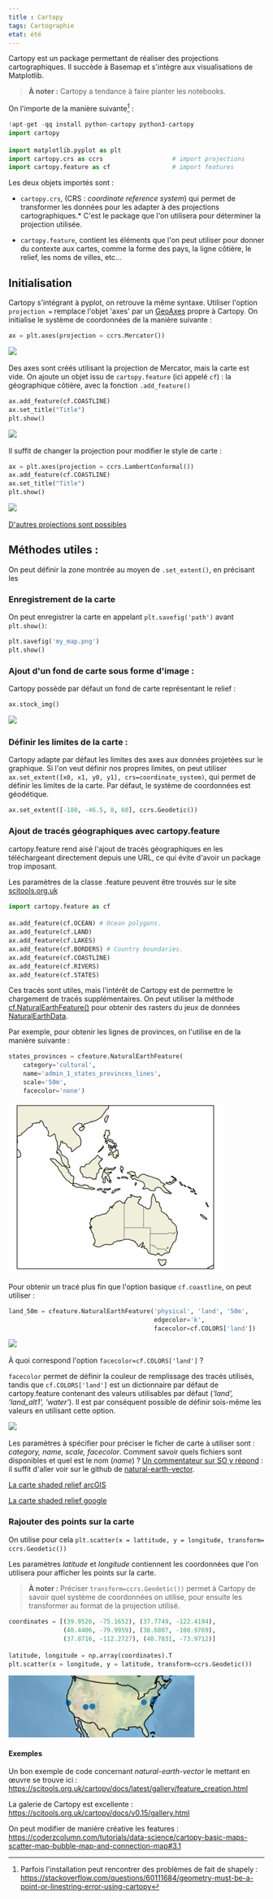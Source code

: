 ```yaml
---
title : Cartopy
tags: Cartographie
etat: été
---
```

Cartopy est un package permettant de réaliser des projections cartographiques. Il succède à Basemap et s'intègre aux visualisations de Matplotlib.

> **À noter :** Cartopy a tendance à faire planter les notebooks.

On l'importe de la manière suivante[^1] :

```python
!apt-get -qq install python-cartopy python3-cartopy
import cartopy

import matplotlib.pyplot as plt
import cartopy.crs as ccrs                   # import projections
import cartopy.feature as cf                 # import features
````

Les deux objets importés sont :

- `cartopy.crs`, (CRS : *coordinate reference system*) qui permet de transformer les données pour les adapter à des projections cartographiques.* C'est le package que l'on utilisera pour déterminer la projection utilisée.

- `cartopy.feature`, contient les éléments que l'on peut utiliser pour donner du contexte aux cartes, comme la forme des pays, la ligne côtière, le relief, les noms de villes, etc...

## Initialisation

Cartopy s'intégrant à pyplot, on retrouve la même syntaxe. Utiliser l'option `projection =` remplace l'objet 'axes' par un [GeoAxes](https://scitools.org.uk/cartopy/docs/latest/matplotlib/geoaxes.html#cartopy.mpl.geoaxes.GeoAxes) propre à Cartopy. On initialise le système de coordonnées de la manière suivante :

```python
ax = plt.axes(projection = ccrs.Mercator())
````

![](../assets/img/cartopy-vide.png#center)

Des axes sont créés utilisant la projection de Mercator, mais la carte est vide. On ajoute un objet issu de `cartopy.feature` (ici appelé `cf`) : la géographique côtière, avec la fonction `.add_feature()`

```python
ax.add_feature(cf.COASTLINE)
ax.set_title("Title")
plt.show()
````
![](../assets/img/cartopy-fond.png#center)

Il suffit de changer la projection pour modifier le style de carte :

```python
ax = plt.axes(projection = ccrs.LambertConformal())  
ax.add_feature(cf.COASTLINE)                 
ax.set_title("Title")                        
plt.show()
````

![](../assets/img/cartopy-projection.png#center)

[D'autres projections sont possibles](https://scitools.org.uk/cartopy/docs/v0.15/crs/projections.html)

## Méthodes utiles :

On peut définir la zone montrée au moyen de `.set_extent()`, en précisant les 

### Enregistrement de la carte

On peut enregistrer la carte en appelant `plt.savefig('path')` avant `plt.show()`:

```python
plt.savefig('my_map.png')
plt.show()
````

### Ajout d'un fond de carte sous forme d'image :

Cartopy possède par défaut un fond de carte représentant le relief :

```python
ax.stock_img()
````

![](../assets/img/cartopy-relief.png#center)

### Définir les limites de la carte :

Cartopy adapte par défaut les limites des axes aux données projetées sur le graphique. Si l'on veut définir nos propres limites, on peut utiliser `ax.set_extent([x0, x1, y0, y1], crs=coordinate_system)`, qui permet de définir les limites de la carte. Par défaut, le système de coordonnées est géodétique.

```python
ax.set_extent([-180, -46.5, 8, 60], ccrs.Geodetic())
```

### Ajout de tracés géographiques avec cartopy.feature

cartopy.feature rend aisé l'ajout de tracés géographiques en les téléchargeant directement depuis une URL, ce qui évite d'avoir un package trop imposant.

Les paramètres de la classe .feature peuvent être trouvés sur le site [scitools.org.uk](https://scitools.org.uk/cartopy/docs/latest/matplotlib/feature_interface.html)

```python
import cartopy.feature as cf

ax.add_feature(cf.OCEAN) # Ocean polygons.
ax.add_feature(cf.LAND) 
ax.add_feature(cf.LAKES)
ax.add_feature(cf.BORDERS) # Country boundaries.
ax.add_feature(cf.COASTLINE)
ax.add_feature(cf.RIVERS)
ax.add_feature(cf.STATES)
````

Ces tracés sont utiles, mais l'intérêt de Cartopy est de permettre le chargement de tracés supplémentaires. On peut utiliser la méthode [cf.NaturalEarthFeature()](https://scitools.org.uk/cartopy/docs/latest/matplotlib/feature_interface.html#cartopy.feature.NaturalEarthFeature) pour obtenir des rasters du jeux de données [NaturalEarthData](https://www.naturalearthdata.com/features/).  

Par exemple, pour obtenir les lignes de provinces, on l'utilise en de la manière suivante :

```python
states_provinces = cfeature.NaturalEarthFeature(
    category='cultural',
    name='admin_1_states_provinces_lines',
    scale='50m',
    facecolor='none')
```
![](../assets/img/cartopy-states.png#center)

Pour obtenir un tracé plus fin que l'option basique `cf.coastline`, on peut utiliser :
```python
land_50m = cfeature.NaturalEarthFeature('physical', 'land', '50m',
                                        edgecolor='k',
                                        facecolor=cf.COLORS['land'])
````

![](../assets/img/Cartopy-coastline.png#center)

À quoi correspond l'option `facecolor=cf.COLORS['land']` ? 

`facecolor` permet de définir la couleur de remplissage des tracés utilisés, tandis que `cf.COLORS['land']` est un dictionnaire par défaut de cartopy.feature contenant des valeurs utilisables par défaut (*'land', 'land_alt1', 'water'*). Il est par conséquent possible de définir sois-même les valeurs en utilisant cette option.

![](../assets/img/Cartopy-ocean.png#center)

Les paramètres à spécifier pour préciser le ficher de carte à utiliser sont : *category, name, scale, facecolor*. Comment savoir quels fichiers sont disponibles et quel est le nom (*name*) ? [Un commentateur sur SO y répond](https://stackoverflow.com/questions/62402312/how-do-i-know-what-naturalearthfeature-names-are-available-for-cartopy) : il suffit d'aller voir sur le github de [natural-earth-vector](https://github.com/nvkelso/natural-earth-vector/tree/master/50m_cultural).

[La carte shaded relief arcGIS](https://kbkb-wx-python.blogspot.com/2019/05/add-arcgis-map-service-image-to-cartopy.html)

[La carte shaded relief google](https://www.geophysique.be/2014/02/25/shaded-relief-map-in-python/)

### Rajouter des points sur la carte

On utilise pour cela `plt.scatter(x = lattitude, y = longitude, transform= ccrs.Geodetic())`

Les paramètres *latitude* et *longitude* contiennent les coordonnées que l'on utilisera pour afficher les points sur la carte. 

> **À noter :** Préciser `transform=ccrs.Geodetic())` permet à Cartopy de savoir quel système de coordonnées on utilise, pour ensuite les transformer au format de la projection utilisé. 

```python
coordinates = [(39.9526, -75.1652), (37.7749, -122.4194),
               (40.4406, -79.9959), (38.6807, -108.9769),
               (37.8716, -112.2727), (40.7831, -73.9712)]
			   
latitude, longitude = np.array(coordinates).T
plt.scatter(x = longitude, y = latitude, transform=ccrs.Geodetic())
```

![](../assets/img/cartopy-geodetic.png#center)

#### Exemples

Un bon exemple de code concernant *natural-earth-vector* le mettant en œuvre se trouve ici : 
https://scitools.org.uk/cartopy/docs/latest/gallery/feature_creation.html

La galerie de Cartopy est excellente :
https://scitools.org.uk/cartopy/docs/v0.15/gallery.html

On peut modifier de manière créative les features :
https://coderzcolumn.com/tutorials/data-science/cartopy-basic-maps-scatter-map-bubble-map-and-connection-map#3.1



[^1]: Parfois l'installation peut rencontrer des problèmes de fait de shapely : https://stackoverflow.com/questions/60111684/geometry-must-be-a-point-or-linestring-error-using-cartopy
